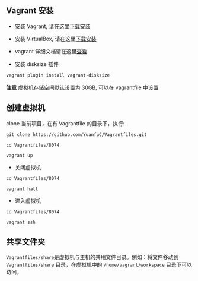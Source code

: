 ## Vagrant 安装

* 安装 Vagrant, 请在这里[下载安装](https://www.vagrantup.com/downloads.html)

* 安装 VirtualBox, 请在这里[下载安装](https://www.virtualbox.org/wiki/Downloads)

* vagrant 详细文档请在这里[查看](https://www.vagrantup.com/docs/index.html)
* 安装 disksize 插件

 ```bash 
 vagrant plugin install vagrant-disksize
 ```
 **注意** 虚拟机存储空间默认设置为 30GB, 可以在 vagrantfile 中设置
 
## 创建虚拟机

clone 当前项目，在有 Vagrantfile 的目录下，执行:

```
git clone https://github.com/YuanfuC/Vagrantfiles.git

cd Vagrantfiles/8074

vagrant up
```

* 关闭虚拟机

```
cd Vagrantfiles/8074

vagrant halt
```

* 进入虚拟机

```
cd Vagrantfiles/8074

vagrant ssh 
```

## 共享文件夹
`Vagrantfiles/share`是虚拟机与主机的共用文件目录。例如：将文件移动到 `Vagrantfiles/share` 目录，在虚拟机中的 `/home/vagrant/workspace` 目录下可以访问。



